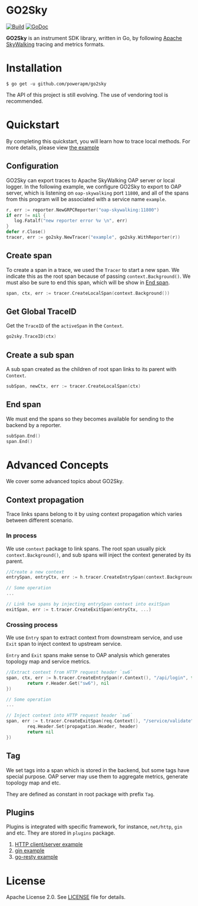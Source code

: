 # GO2Sky

[![Build](https://github.com/powerapm/go2sky/workflows/Build/badge.svg?branch=master)](https://github.com/powerapm/go2sky/actions?query=branch%3Amaster+event%3Apush+workflow%3ABuild)
[![GoDoc](https://godoc.org/github.com/powerapm/go2sky?status.svg)](https://godoc.org/github.com/powerapm/go2sky)


**GO2Sky** is an instrument SDK library, written in Go, by following [Apache SkyWalking](https://github.com/apache/incubator-skywalking) tracing and metrics formats.

# Installation
```
$ go get -u github.com/powerapm/go2sky
```

The API of this project is still evolving. The use of vendoring tool is recommended.

# Quickstart

By completing this quickstart, you will learn how to trace local methods. For more details, please view 
[the example](example_trace_test.go)

## Configuration

GO2Sky can export traces to Apache SkyWalking OAP server or local logger. In the following example, we configure GO2Sky to export to OAP server, 
which is listening on `oap-skywalking` port `11800`, and all of the spans from this program will be associated with a service name `example`.
 
 ```go
r, err := reporter.NewGRPCReporter("oap-skywalking:11800")
if err != nil {
    log.Fatalf("new reporter error %v \n", err)
}
defer r.Close()
tracer, err := go2sky.NewTracer("example", go2sky.WithReporter(r))
```

## Create span

To create a span in a trace, we used the `Tracer` to start a new span. We indicate this as the root span because of 
passing `context.Background()`. We must also be sure to end this span, which will be show in [End span](#end-span).

```go
span, ctx, err := tracer.CreateLocalSpan(context.Background())
```

## Get Global TraceID

Get the `TraceID` of the `activeSpan` in the `Context`.

```go
go2sky.TraceID(ctx)
```

## Create a sub span

A sub span created as the children of root span links to its parent with `Context`.

```go
subSpan, newCtx, err := tracer.CreateLocalSpan(ctx)
```

## End span

We must end the spans so they becomes available for sending to the backend by a reporter.

```go
subSpan.End()
span.End()
```

# Advanced Concepts

We cover some advanced topics about GO2Sky.

## Context propagation

Trace links spans belong to it by using context propagation which varies between different scenario.

### In process

We use `context` package to link spans. The root span usually pick `context.Background()`, and sub spans
will inject the context generated by its parent.

```go
//Create a new context
entrySpan, entryCtx, err := h.tracer.CreateEntrySpan(context.Background(), ...)

// Some operation
...

// Link two spans by injecting entrySpan context into exitSpan
exitSpan, err := t.tracer.CreateExitSpan(entryCtx, ...)

```

### Crossing process

We use `Entry` span to extract context from downstream service, and use `Exit` span to inject context to
upstream service.

`Entry` and `Exit` spans make sense to OAP analysis which generates topology map and service metrics.

```go
//Extract context from HTTP request header `sw6`
span, ctx, err := h.tracer.CreateEntrySpan(r.Context(), "/api/login", func() (string, error) {
		return r.Header.Get("sw6"), nil
})

// Some operation
...

// Inject context into HTTP request header `sw6`
span, err := t.tracer.CreateExitSpan(req.Context(), "/service/validate", "tomcat-service:8080", func(header string) error {
		req.Header.Set(propagation.Header, header)
		return nil
})

```

## Tag

We set tags into a span which is stored in the backend, but some tags have special purpose. OAP server
may use them to aggregate metrics, generate topology map and etc.

They are defined as constant in root package with prefix `Tag`.

## Plugins

Plugins is integrated with specific framework, for instance, `net/http`, `gin` and etc. They
are stored in `plugins` package.

 1. [HTTP client/server example](plugins/http/example_http_test.go)
 1. [gin example](plugins/gin/example_gin_test.go)
 1. [go-resty example](plugins/http/example_go_resty_test.go)


# License
Apache License 2.0. See [LICENSE](LICENSE) file for details.

